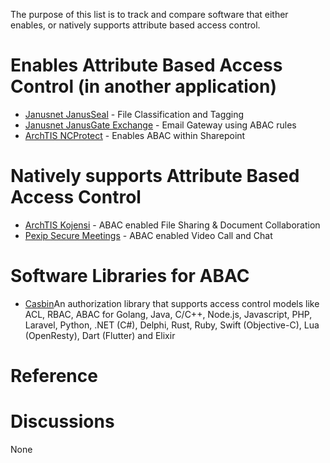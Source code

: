 The purpose of this list is to track and compare software that either enables, or natively supports attribute based access control.

# Enables Attribute Based Access Control (in another application)
* [Janusnet JanusSeal](https://www.janusnet.com/janusseal/windows-suite) - File Classification and Tagging
* [Janusnet JanusGate Exchange](https://www.janusnet.com/janusGATE/Exchange) - Email Gateway using ABAC rules
* [ArchTIS NCProtect](https://www.archtis.com/data-discovery-classification-protection-software-secure-collaboration/) - Enables ABAC within Sharepoint

# Natively supports Attribute Based Access Control

* [ArchTIS Kojensi](https://www.archtis.com/secure-document-collaboration-software-protecting-classified-information/) - ABAC enabled File Sharing & Document Collaboration
* [Pexip Secure Meetings](https://www.pexip.com/products/secure-meetings) - ABAC enabled Video Call and Chat


# Software Libraries for ABAC

* [Casbin](https://casbin.org/)An authorization library that supports access control models like ACL, RBAC, ABAC for Golang, Java, C/C++, Node.js, Javascript, PHP, Laravel, Python, .NET (C#), Delphi, Rust, Ruby, Swift (Objective-C), Lua (OpenResty), Dart (Flutter) and Elixir

# Reference

# Discussions

None
